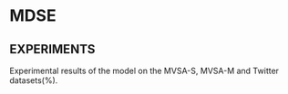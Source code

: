 # MDSE

## EXPERIMENTS

Experimental results of the model on the MVSA-S, MVSA-M and Twitter datasets(%). 